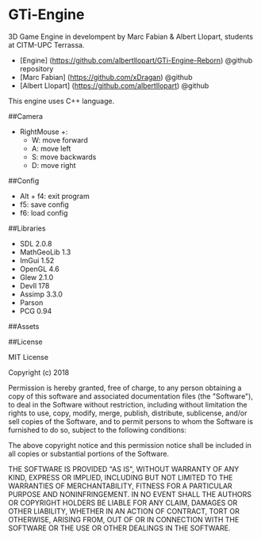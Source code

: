 # GTi-Engine
3D Game Engine in develompent by Marc Fabian & Albert Llopart, students at CITM-UPC Terrassa.

- [Engine] (https://github.com/albertllopart/GTi-Engine-Reborn) @github repository
- [Marc Fabian] (https://github.com/xDragan) @github
- [Albert Llopart] (https://github.com/albertllopart) @github

This engine uses C++ language.

##Camera

- RightMouse +:
	- W: move forward
	- A: move left
	- S: move backwards
	- D: move right

##Config

- Alt + f4: exit program
- f5: save config
- f6: load config

##Libraries

- SDL 2.0.8
- MathGeoLib 1.3
- ImGui 1.52
- OpenGL 4.6
- Glew 2.1.0
- DevIl 178
- Assimp 3.3.0
- Parson
- PCG 0.94

##Assets

##License

MIT License

Copyright (c) 2018 

Permission is hereby granted, free of charge, to any person obtaining a copy
of this software and associated documentation files (the "Software"), to deal
in the Software without restriction, including without limitation the rights
to use, copy, modify, merge, publish, distribute, sublicense, and/or sell
copies of the Software, and to permit persons to whom the Software is
furnished to do so, subject to the following conditions:

The above copyright notice and this permission notice shall be included in all
copies or substantial portions of the Software.

THE SOFTWARE IS PROVIDED "AS IS", WITHOUT WARRANTY OF ANY KIND, EXPRESS OR
IMPLIED, INCLUDING BUT NOT LIMITED TO THE WARRANTIES OF MERCHANTABILITY,
FITNESS FOR A PARTICULAR PURPOSE AND NONINFRINGEMENT. IN NO EVENT SHALL THE
AUTHORS OR COPYRIGHT HOLDERS BE LIABLE FOR ANY CLAIM, DAMAGES OR OTHER
LIABILITY, WHETHER IN AN ACTION OF CONTRACT, TORT OR OTHERWISE, ARISING FROM,
OUT OF OR IN CONNECTION WITH THE SOFTWARE OR THE USE OR OTHER DEALINGS IN THE
SOFTWARE.


